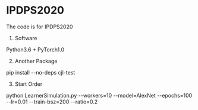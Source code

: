 # IPDPS2020
The code is for IPDPS2020

1. Software

Python3.6 + PyTorch1.0

2. Another Package

pip install --no-deps cjl-test

3. Start Order

python LearnerSimulation.py --workers=10 --model=AlexNet --epochs=100 --lr=0.01 --train-bsz=200 --ratio=0.2
